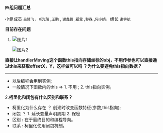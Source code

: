 #### 四组问题汇总 

小组成员 `吕赟飞`，`肖光瑞` ,`王鹏` , `谢鑫鹏` ,`祖莹` ,`郭森` ,`何小娟`，组长 `谢宇航`

**目前存在问题**



1. ![图片1](<https://www.xyhthink.com/img/1.png>)

   ![图片2](<https://www.xyhthink.com/img/2.png>)

**直接让handlerMoving这个函数this指向存储坐标的obj，不用传参也可以直接通过this来获取offsetX，Y，这样做可以吗 ？为什么要避免this指向数据？**

*******

* 以后编程会用到实例;
* 一般情况下函数内的this => 1. 不用 ; 2. this指向实例。

2.**柯里化和闭包有什么区别和联系？**

* 柯里化为什么存在 ？ 创建时改变函数特征(参数,this指向);
* 闭包            ？ 1. 延长变量声明周期 2. 保密
* 区别 : 在于最终目的和编程导向。
* 联系 : 柯里化使用闭包机制。